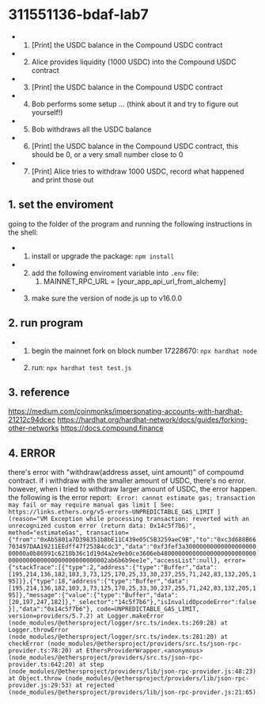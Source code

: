 # 311551136-bdaf-lab7 
* 1. [Print] the USDC balance in the Compound USDC contract
* 2. Alice provides liquidity (1000 USDC) into the Compound USDC contract
* 3. [Print] the USDC balance in the Compound USDC contract
* 4. Bob performs some setup … (think about it and try to figure out yourself!)
* 5. Bob withdraws all the USDC balance
* 6. [Print] the USDC balance in the Compound USDC contract, this should be 0, or a very small number close to 0
* 7. [Print] Alice tries to withdraw 1000 USDC, record what happened and print those out

## 1. set the enviroment  
going to the folder of the program and running the following instructions in the shell:  
* 1. install or upgrade the package: `npm install`  
* 2. add the following enviroment variable into `.env` file:  
      1. MAINNET_RPC_URL = [your_app_api_url_from_alchemy]   
* 3. make sure the version of node.js up to v16.0.0
## 2. run program  
* 1. begin the mainnet fork on block number 17228670: `npx hardhat node`
* 2. run: `npx hardhat test test.js`  

## 3. reference
https://medium.com/coinmonks/impersonating-accounts-with-hardhat-21212c94dcec
https://hardhat.org/hardhat-network/docs/guides/forking-other-networks
https://docs.compound.finance

## 4. ERROR
there's error with "withdraw(address asset, uint amount)" of compoumd contract.
if i withdraw with the smaller amount of USDC, there's no error. however, when i tried to withdraw larger amount of USDC, the error happen. the following is the error report:
`
Error: cannot estimate gas; transaction may fail or may require manual gas limit [ See: https://links.ethers.org/v5-errors-UNPREDICTABLE_GAS_LIMIT ] (reason="VM Exception while processing transaction: reverted with an unrecognized custom error (return data: 0x14c5f7b6)", method="estimateGas", transaction={"from":"0xAb5801a7D398351b8bE11C439e05C5B3259aeC9B","to":"0xc3d688B66703497DAA19211EEdff47f25384cdc3","data":"0xf3fef3a3000000000000000000000000a0b86991c6218b36c1d19d4a2e9eb0ce3606eb4800000000000000000000000000000000000000000000000000002ab6b6b9ee1e","accessList":null}, error={"stackTrace":[{"type":2,"address":{"type":"Buffer","data":[195,214,136,182,103,3,73,125,170,25,33,30,237,255,71,242,83,132,205,195]}},{"type":18,"address":{"type":"Buffer","data":[195,214,136,182,103,3,73,125,170,25,33,30,237,255,71,242,83,132,205,195]},"message":{"value":{"type":"Buffer","data":[20,197,247,182]},"_selector":"14c5f7b6"},"isInvalidOpcodeError":false}],"data":"0x14c5f7b6"}, code=UNPREDICTABLE_GAS_LIMIT, version=providers/5.7.2)
      at Logger.makeError (node_modules/@ethersproject/logger/src.ts/index.ts:269:28)
      at Logger.throwError (node_modules/@ethersproject/logger/src.ts/index.ts:281:20)
      at checkError (node_modules/@ethersproject/providers/src.ts/json-rpc-provider.ts:78:20)
      at EthersProviderWrapper.<anonymous> (node_modules/@ethersproject/providers/src.ts/json-rpc-provider.ts:642:20)
      at step (node_modules/@ethersproject/providers/lib/json-rpc-provider.js:48:23)
      at Object.throw (node_modules/@ethersproject/providers/lib/json-rpc-provider.js:29:53)
      at rejected (node_modules/@ethersproject/providers/lib/json-rpc-provider.js:21:65)`
